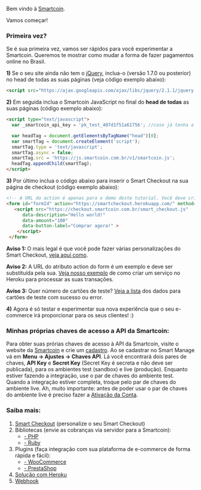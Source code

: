 Bem vindo à <a href="https://smartcoin.com.br/" target="_blank">Smartcoin</a>.

Vamos começar!

### Primeira vez?
Se é sua primeira vez, vamos ser rápidos para você experimentar a Smartcoin. Queremos te mostrar como mudar a forma de fazer pagamentos online no Brasil.


**1)** Se o seu site ainda não tem o <a href="http://jquery.com/" target="_blank">jQuery</a>, inclua-o (versão 1.7.0 ou posterior) no head de todas as suas páginas (veja código exemplo abaixo):


````html
<script src="https://ajax.googleapis.com/ajax/libs/jquery/2.1.1/jquery.min.js"></script>
````

**2)** Em seguida inclua o Smartcoin JavaScript no final do **head de todas** as suas páginas (código exemplo abaixo):
````html
<script type="text/javascript">
  var _smartcoin_api_key = 'pk_test_407d1f51a61756'; //caso já tenha a sua chave, troque-a para a transação aparecer no seu Manage

  var headTag = document.getElementsByTagName("head")[0];
  var smartTag = document.createElement('script');
  smartTag.type = 'text/javascript';
  smartTag.async = false;
  smartTag.src = 'https://js.smartcoin.com.br/v1/smartcoin.js';
  headTag.appendChild(smartTag);
</script>
````

**3)** Por último inclua o código abaixo para inserir o Smart Checkout na sua página de checkout (código exemplo abaixo):
````html
<!-- A URL do action é apenas para o demo deste tutorial. Você deve criar a sua própria para fazer a sua integração  -->
<form id="formId" action="https://smartcheckout.herokuapp.com/" method="POST">
   <script src="https://checkout.smartcoin.com.br/smart_checkout.js"
      data-description="Hello world!"
      data-amount="100"
      data-button-label="Comprar agora!" >
    </script>
 </form>
````
**Aviso 1:** O mais legal é que você pode fazer várias personalizações do Smart Checkout, <a href="https://github.com/smartcoinpayments/Documentation/wiki/Smart-Checkout" target="_blank">veja aqui como</a>.

**Aviso 2:** A URL do atributo action do form é um exemplo e deve ser substituída pela sua. <a href="https://github.com/smartcoinpayments/smartcoin-heroku" target="_blank">Veja nosso exemplo</a> de como criar um serviço no Heroku para processar as suas transações.

**Aviso 3:** Quer número de cartões de teste? [Veja a lista](https://github.com/smartcoinpayments/Documentation/wiki/Cart%C3%B5es-de-Teste) dos dados para cartões de teste com sucesso ou error.

**4)** Agora é só testar e experimentar sua nova experiência que o seu e-commerce irá proporcionar para os seus clientes! :)

### Minhas próprias chaves de acesso a API da Smartcoin:
Para obter suas prórias chaves de acesso à API da Smartcoin, visite o website da <a href="https://smartcoin.com.br/" target="_blank">Smartcoin</a> e crie um <a href="https://manage.smartcoin.com.br/#/signup" target="_blank">cadastro</a>. Ao se cadastrar no Smart Manage vá em **Menu -> Ajustes -> Chaves API**. Lá você encontrará dois pares de chaves, **API Key** e **Secret Key** (Secret Key é secreta e não deve ser publicada), para os ambientes test (sandbox) e live (produção). Enquanto estiver fazendo a integração, use o par de chaves do ambiente test. Quando a integração estiver completa, troque pelo par de chaves do ambiente live. Ah, muito importante: antes de poder usar o par de chaves do ambiente live é preciso fazer a <a href="https://github.com/smartcoinpayments/Documentation/wiki/Ativa%C3%A7%C3%A3o-da-Conta" target="_blank">Ativação da Conta</a>.

### Saiba mais:
1. <a href="https://github.com/smartcoinpayments/Documentation/wiki/Smart-Checkout" target="_blank">Smart Checkout</a> (personalize o seu Smart Checkout)
2. Bibliotecas (envie as cobranças via servidor para a Smartcoin):
    * <a href="https://github.com/smartcoinpayments/smartcoin-php" target="_blank">- PHP</a>
    * <a href="https://github.com/smartcoinpayments/smartcoin-ruby" target="_blank">- Ruby</a>
3. Plugins (faça integração com sua plataforma de e-commerce de forma rápida e fácil):
    * <a href="https://github.com/smartcoinpayments/smartcoin-woo" target="_blank"> - WooCommerce</a>
    * <a href="https://github.com/smartcoinpayments/smartcoin-prestashop" target="_blank"> - PrestaShop</a>
4. <a href="https://github.com/smartcoinpayments/smartcoin-heroku" target="_blank">Solução com Heroku</a>
5. <a href="https://github.com/smartcoinpayments/Documentation/wiki/Webhook" target="_blank">Webhook</a>
